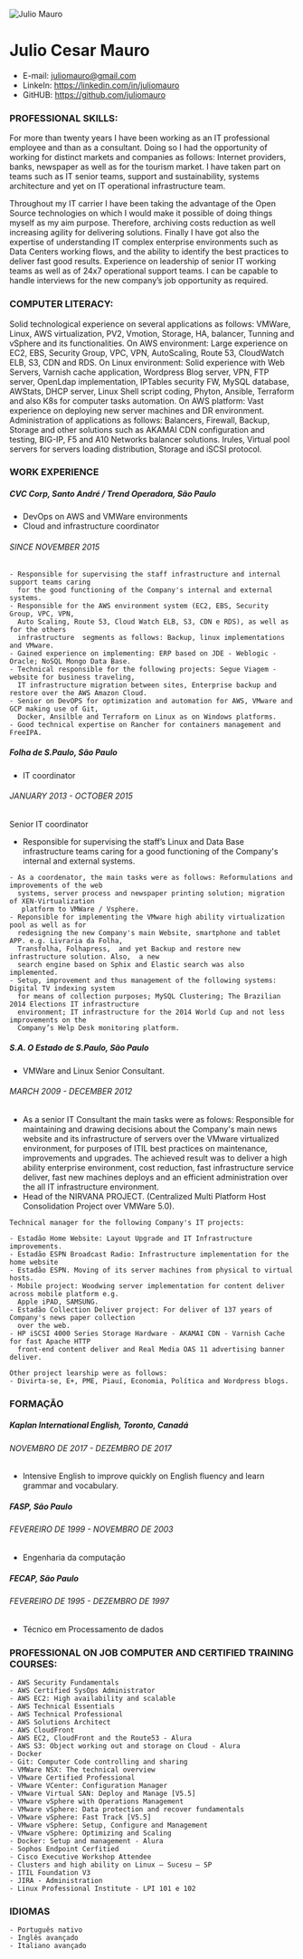 ![Julio Mauro](https://avatars1.githubusercontent.com/u/25463339?s=90&v=4) 
# Julio Cesar Mauro
* E-mail: juliomauro@gmail.com
* LinkeIn: https://linkedin.com/in/juliomauro
* GitHUB: https://github.com/juliomauro

### PROFESSIONAL SKILLS:

For more than twenty years I have been working as an IT professional employee and than as a consultant. Doing so I had the opportunity of working for distinct markets and companies as follows: Internet providers, banks, newspaper as well as for the tourism market. I have taken part on teams such as IT senior teams, support and sustainability, systems architecture and yet on IT operational infrastructure team.

Throughout my IT carrier I have been taking the advantage of the Open Source technologies on which I would make it possible of doing things myself as my aim purpose. Therefore, archiving costs reduction as well increasing agility for delivering solutions.
Finally I have got also the expertise of understanding IT complex enterprise environments such as Data Centers working flows, and the ability to identify the best practices to deliver fast good results. Experience on leadership of senior IT working teams as well as of 24x7 operational support teams. I can be capable to handle interviews for the new company’s job opportunity as required.

### COMPUTER LITERACY:

Solid technological experience on several applications as follows: VMWare, Linux, AWS virtualization, PV2, Vmotion, Storage, HA, balancer, Tunning and vSphere and its functionalities.
On AWS environment: Large experience on EC2, EBS, Security Group, VPC, VPN, AutoScaling, Route 53, CloudWatch ELB, S3, CDN and RDS.
On Linux environment: Solid experience with Web Servers, Varnish cache application, Wordpress Blog server, VPN, FTP server, OpenLdap implementation, IPTables security FW, MySQL database, AWStats, DHCP server, Linux Shell script coding, Phyton, Ansible, Terraform and also K8s for computer tasks automation.
On AWS platform: Vast experience on deploying new server machines and DR environment. Administration of applications as follows: Balancers, Firewall, Backup, Storage and other solutions such as AKAMAI CDN configuration and testing, BIG-IP, F5 and A10 Networks balancer solutions. Irules, Virtual pool servers for servers loading distribution, Storage and iSCSI protocol.


### WORK EXPERIENCE

##### CVC Corp, Santo André / Trend Operadora, São Paulo 
* DevOps on AWS and VMWare environments
* Cloud and infrastructure coordinator

###### SINCE NOVEMBER 2015
```
- Responsible for supervising the staff infrastructure and internal support teams caring
  for the good functioning of the Company's internal and external systems. 
- Responsible for the AWS environment system (EC2, EBS, Security Group, VPC, VPN, 
  Auto Scaling, Route 53, Cloud Watch ELB, S3, CDN e RDS), as well as for the others 
  infrastructure  segments as follows: Backup, linux implementations and VMware.
- Gained experience on implementing: ERP based on JDE - Weblogic - Oracle; NoSQL Mongo Data Base. 
- Technical responsible for the following projects: Segue Viagem - website for business traveling, 
  IT infrastructure migration between sites, Enterprise backup and restore over the AWS Amazon Cloud. 
- Senior on DevOPS for optimization and automation for AWS, VMware and GCP making use of Git,
  Docker, Ansilble and Terraform on Linux as on Windows platforms. 
- Good technical expertise on Rancher for containers management and FreeIPA.
```

##### Folha de S.Paulo, São Paulo 
* IT coordinator

###### JANUARY 2013 - OCTOBER 2015

Senior IT coordinator

* Responsible for supervising the staff’s Linux and Data Base infrastructure teams caring
  for a good functioning of the Company's internal and external systems.

```
- As a coordenator, the main tasks were as follows: Reformulations and improvements of the web
  systems, server process and newspaper printing solution; migration of XEN-Virtualization
   platform to VMWare / Vsphere.
- Reponsible for implementing the VMware high ability virtualization pool as well as for
  redesigning the new Company's main Website, smartphone and tablet APP. e.g. Livraria da Folha,
  Transfolha, Folhapress,  and yet Backup and restore new infrastructure solution. Also,  a new
  search engine based on Sphix and Elastic search was also implemented.
- Setup, improvement and thus management of the following systems: Digital TV indexing system 
  for means of collection purposes; MySQL Clustering; The Brazilian 2014 Elections IT infrastructure 
  environment; IT infrastructure for the 2014 World Cup and not less improvements on the 
  Company’s Help Desk monitoring platform.
```

##### S.A. O Estado de S.Paulo, São Paulo
* VMWare and Linux Senior Consultant.

###### MARCH 2009 - DECEMBER 2012

- As a senior IT Consultant the main tasks were as folows: Responsible for maintaining and drawing
  decisions about the Company's main news website and its infrastructure of servers over the VMware 
  virtualized environment, for purposes of ITIL best practices on maintenance, improvements and
  upgrades. The achieved result was to deliver a high ability enterprise environment, cost
  reduction, fast infrastructure service deliver, fast new machines deploys and an efficient
  administration over the all IT infrastructure environment.
- Head of the NIRVANA PROJECT. (Centralized Multi Platform Host Consolidation Project over VMWare 5.0).

```
Technical manager for the following Company's IT projects:

- Estadão Home Website: Layout Upgrade and IT Infrastructure improvements.
- Estadão ESPN Broadcast Radio: Infrastructure implementation for the home website 
- Estadão ESPN. Moving of its server machines from physical to virtual hosts.
- Mobile project: Woodwing server implementation for content deliver across mobile platform e.g.
  Apple iPAD, SAMSUNG.
- Estadão Collection Deliver project: For deliver of 137 years of Company's news paper collection
  over the web.
- HP iSCSI 4000 Series Storage Hardware - AKAMAI CDN - Varnish Cache for fast Apache HTTP
  front-end content deliver and Real Media OAS 11 advertising banner deliver.

Other project learship were as follows: 
- Divirta-se, E+, PME, Piauí, Economia, Política and Wordpress blogs.
```

### FORMAÇÃO

##### Kaplan International English, Toronto, Canadá
######  NOVEMBRO DE 2017 - DEZEMBRO DE 2017
* Intensive English to improve quickly on English fluency and learn grammar and
vocabulary.

##### FASP, São Paulo
###### FEVEREIRO DE 1999 - NOVEMBRO DE 2003
* Engenharia da computação

##### FECAP, São Paulo
###### FEVEREIRO DE 1995 - DEZEMBRO DE 1997
* Técnico em Processamento de dados

### PROFESSIONAL ON JOB COMPUTER AND CERTIFIED TRAINING COURSES:

```
- AWS Security Fundamentals
- AWS Certified SysOps Administrator
- AWS EC2: High availability and scalable
- AWS Technical Essentials
- AWS Technical Professional
- AWS Solutions Architect
- AWS CloudFront
- AWS EC2, CloudFront and the Route53 - Alura
- AWS S3: Object working out and storage on Cloud - Alura
- Docker
- Git: Computer Code controlling and sharing
- VMWare NSX: The technical overview
- VMware Certified Professional
- VMware VCenter: Configuration Manager
- VMware Virtual SAN: Deploy and Manage [V5.5]
- VMware vSphere with Operations Management
- VMware vSphere: Data protection and recover fundamentals
- VMware vSphere: Fast Track [V5.5]
- VMware vSphere: Setup, Configure and Management
- VMware vSphere: Optimizing and Scaling
- Docker: Setup and management - Alura
- Sophos Endpoint Cerfitied
- Cisco Executive Workshop Attendee
- Clusters and high ability on Linux – Sucesu – SP
- ITIL Foundation V3
- JIRA - Administration
- Linux Professional Institute - LPI 101 e 102
```

### IDIOMAS

```
- Português nativo
- Inglês avançado
- Italiano avançado
```

